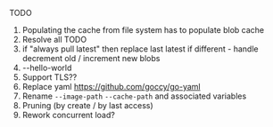 
TODO
1. Populating the cache from file system has to populate blob cache
2. Resolve all TODO
3. if "always pull latest" then replace last latest if different - handle decrement old / increment new blobs
4. --hello-world
5. Support TLS??
6. Replace yaml https://github.com/goccy/go-yaml
7. Rename `--image-path` `--cache-path` and associated variables
8. Pruning (by create / by last access)
9. Rework concurrent load?
